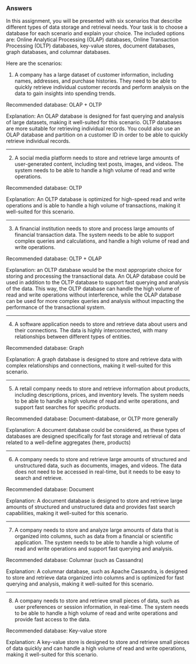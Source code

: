 ### Answers

In this assignment, you will be presented with six scenarios that describe different types of data storage and retrieval needs. Your task is to choose a database for each scenario and explain your choice. The included options are: Online Analytical Processing (OLAP) databases, Online Transaction Processing (OLTP) databases, key-value stores, document databases, graph databases, and columnar databases.

Here are the scenarios:

1. A company has a large dataset of customer information, including names, addresses, and purchase histories. They need to be able to quickly retrieve individual customer records and perform analysis on the data to gain insights into spending trends.

Recommended database: OLAP + OLTP

Explanation: An OLAP database is designed for fast querying and analysis of large datasets, making it well-suited for this scenario. OLTP databases are more suitable for retrieving individual records. You could also use an OLAP database and partition on a customer ID in order to be able to quickly retrieve individual records.

---

2. A social media platform needs to store and retrieve large amounts of user-generated content, including text posts, images, and videos. The system needs to be able to handle a high volume of read and write operations.

Recommended database: OLTP

Explanation: An OLTP database is optimized for high-speed read and write operations and is able to handle a high volume of transactions, making it well-suited for this scenario.

---

3. A financial institution needs to store and process large amounts of financial transaction data. The system needs to be able to support complex queries and calculations, and handle a high volume of read and write operations.

Recommended database: OLTP + OLAP

Explanation: an OLTP database would be the most appropriate choice for storing and processing the transactional data. An OLAP database could be used in addition to the OLTP database to support fast querying and analysis of the data. This way, the OLTP database can handle the high volume of read and write operations without interference, while the OLAP database can be used for more complex queries and analysis without impacting the performance of the transactional system.

---

4. A software application needs to store and retrieve data about users and their connections. The data is highly interconnected, with many relationships between different types of entities.

Recommended database: Graph

Explanation: A graph database is designed to store and retrieve data with complex relationships and connections, making it well-suited for this scenario.

---

5. A retail company needs to store and retrieve information about products, including descriptions, prices, and inventory levels. The system needs to be able to handle a high volume of read and write operations, and support fast searches for specific products.

Recommended database: Document-database, or OLTP more generally

Explanation: A document database could be considered, as these types of databases are designed specifically for fast storage and retrieval of data related to a well-define aggregates (here, products)

---

6. A company needs to store and retrieve large amounts of structured and unstructured data, such as documents, images, and videos. The data does not need to be accessed in real-time, but it needs to be easy to search and retrieve.

Recommended database: Document

Explanation: A document database is designed to store and retrieve large amounts of structured and unstructured data and provides fast search capabilities, making it well-suited for this scenario.

---

7. A company needs to store and analyze large amounts of data that is organized into columns, such as data from a financial or scientific application. The system needs to be able to handle a high volume of read and write operations and support fast querying and analysis.

Recommended database: Columnar (such as Cassandra)

Explanation: A columnar database, such as Apache Cassandra, is designed to store and retrieve data organized into columns and is optimized for fast querying and analysis, making it well-suited for this scenario.

---

8. A company needs to store and retrieve small pieces of data, such as user preferences or session information, in real-time. The system needs to be able to handle a high volume of read and write operations and provide fast access to the data.

Recommended database: Key-value store

Explanation: A key-value store is designed to store and retrieve small pieces of data quickly and can handle a high volume of read and write operations, making it well-suited for this scenario.
